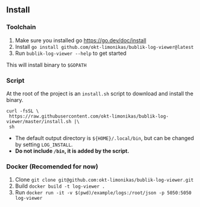 ## Install

### Toolchain

1. Make sure you installed go https://go.dev/doc/install
2. Install `go install github.com/okt-limonikas/bublik-log-viewer@latest`
3. Run `bublik-log-viewer --help` to get started

This will install binary to `$GOPATH`

### Script

At the root of the project is an `install.sh` script to download and install the binary.

```shell
curl -fsSL \
 https://raw.githubusercontent.com/okt-limonikas/bublik-log-viewer/master/install.sh |\
 sh
```

- The default output directory is `${HOME}/.local/bin`, but can be changed by setting `LOG_INSTALL`.
- **Do not include `/bin`, it is added by the script.**

### Docker (Recomended for now)

1. Clone `git clone git@github.com:okt-limonikas/bublik-log-viewer.git`
2. Build `docker build -t log-viewer .`
3. Run `docker run -it -v $(pwd)/example/logs:/root/json -p 5050:5050 log-viewer`
